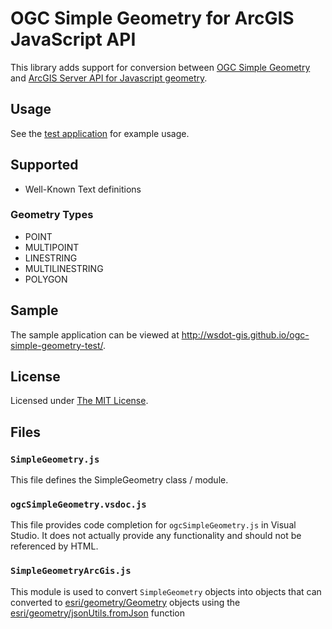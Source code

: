 OGC Simple Geometry for ArcGIS JavaScript API
=============================================

This library adds support for conversion between [OGC Simple Geometry] and [ArcGIS Server API for Javascript geometry].

## Usage ##
See the [test application](https://github.com/WSDOT-GIS/ogc-simple-geometry-test) for example usage.

## Supported ##

* Well-Known Text definitions

### Geometry Types ###

* POINT
* MULTIPOINT
* LINESTRING
* MULTILINESTRING
* POLYGON


## Sample ##
The sample application can be viewed at http://wsdot-gis.github.io/ogc-simple-geometry-test/.

## License ##
Licensed under [The MIT License](http://opensource.org/licenses/MIT).

## Files ##

### `SimpleGeometry.js` ###
This file defines the SimpleGeometry class / module.

### `ogcSimpleGeometry.vsdoc.js` ###
This file provides code completion for `ogcSimpleGeometry.js` in Visual Studio.  It does not actually provide any functionality and should not be referenced by HTML.

### `SimpleGeometryArcGis.js` ###
This module is used to convert `SimpleGeometry` objects into objects that can converted to [esri/geometry/Geometry] objects using the [esri/geometry/jsonUtils.fromJson] function

[ArcGIS Server API for Javascript geometry]:http://developers.arcgis.com/en/javascript/jsapi/geometry-amd.html
[esri/geometry/Geometry]:https://developers.arcgis.com/en/javascript/jsapi/geometry-amd.html
[esri/geometry/jsonUtils.fromJson]:https://developers.arcgis.com/en/javascript/jsapi/namespace_geometry-amd.html#fromJson
[OGC Simple Geometry]:http://www.opengeospatial.org/standards/sfa

